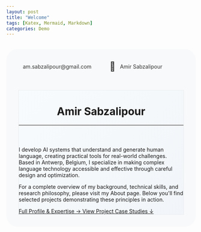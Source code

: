 ```yaml
---
layout: post
title: "Welcome"
tags: [Katex, Mermaid, Markdown]
categories: Demo
---
```

<!-- Add Font Awesome CDN -->
<link rel="stylesheet" href="https://cdnjs.cloudflare.com/ajax/libs/font-awesome/6.0.0/css/all.min.css">
<div class="contact-links" style="display: flex; flex-wrap: wrap; gap: 3rem; padding: 2rem; background: #f8f9fa; border-radius: 30px; margin: 2rem 0;">
    <!-- Email -->
    <div class="contact-item email" style="display: flex; align-items: center; gap: 0.75rem; color: #333; text-decoration: none;">
        <i class="fab fa-google" style="font-size: 1.6rem; color: #FF0000;"></i>
        <a href="mailto:am.sabzalipour@gmail.com" 
           rel="nofollow" 
           style="color: inherit; text-decoration: none; transition: color 0.2s ease;">
            am.sabzalipour@gmail.com
        </a>
    </div>
<!-- Phone -->
 <div class="contact-item phone" style="display: flex; align-items: center; gap: 0.75rem; color: #333; text-decoration: none;">
        <span class="icon" style="font-size: 1.5rem;">📱</span>
        <a href="tel:+1234567890" rel="nofollow" style="color: inherit; text-decoration: none; transition: color 0.2s ease;">
         Amir Sabzalipour
       </a>
</div>



<div class="container mt-4 rounded-3 p-4 shadow-sm" 
     style="background: linear-gradient(135deg, #f8fbfd 0%, #f1f5f9 100%); border: 1px solid #e9ecef;">
  <div class="row align-items-center">
    <div class="col-12">
      <div class="bg-white p-4 rounded-3 mb-3">
        <header class="mb-4">
          <h1 class="h2 text-dark mb-3">Amir Sabzalipour</h1>
          <hr class="mb-4">
        </header>
        <div class="content">
          <p class="lead text-secondary lh-lg mb-4">
            I develop AI systems that understand and generate human language, creating practical tools for real-world challenges. Based in Antwerp, Belgium, I specialize in making complex language technology accessible and effective through careful design and optimization.
          </p>
              <p class="text-muted mb-4">
            For a complete overview of my background, technical skills, and research philosophy, please visit my About page. Below you'll find selected projects demonstrating these principles in action.
          </p>
                    <div class="d-flex flex-column flex-md-row gap-3">
            <a href="/about/" class="btn btn-outline-primary px-4">
              Full Profile & Expertise →
            </a>
            <a href="#projects" class="btn btn-link text-primary text-decoration-underline">
              View Project Case Studies ↓
            </a>
          </div>
        </div>
      </div>
    </div>
  </div>
</div>
